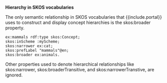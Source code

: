 **Hierarchy in SKOS vocabularies**

The only semantic relationship in SKOS vocabularies that {{include.portal}} uses to construct and display concept hierarchies is the skos:broader property.

```
ex:mammals rdf:type skos:Concept;
skos:inScheme :myScheme;
skos:narrower ex:cat;
skos:prefLabel "mammals"@en;
skos:broader ex:animals.
```

Other properties used to denote hierarchical relationships like skos:narrower, skos:broaderTransitive, and skos:narrowerTranstive, are ignored.
